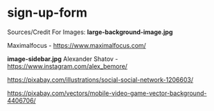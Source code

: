# sign-up-form
Sources/Credit For Images:
**large-background-image.jpg**

Maximalfocus - https://www.maximalfocus.com/

**image-sidebar.jpg**
Alexander Shatov - https://www.instagram.com/alex_bemore/

https://pixabay.com/illustrations/social-social-network-1206603/

https://pixabay.com/vectors/mobile-video-game-vector-background-4406706/